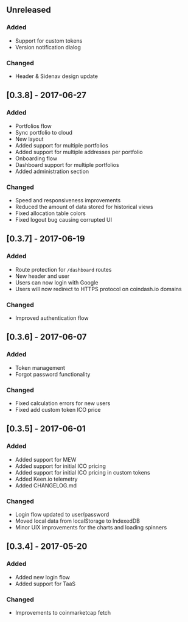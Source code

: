 ## Unreleased
### Added
- Support for custom tokens
- Version notification dialog

### Changed
- Header & Sidenav design update

## [0.3.8] - 2017-06-27
### Added
- Portfolios flow
- Sync portfolio to cloud
- New layout
- Added support for multiple portfolios
- Added support for multiple addresses per portfolio
- Onboarding flow
- Dashboard support for multiple portfolios
- Added administration section

### Changed
- Speed and responsiveness improvements
- Reduced the amount of data stored for historical views
- Fixed allocation table colors
- Fixed logout bug causing corrupted UI

## [0.3.7] - 2017-06-19
### Added
- Route protection for `/dashboard` routes
- New header and user
- Users can now login with Google
- Users will now redirect to HTTPS protocol on coindash.io domains

### Changed
- Improved authentication flow

## [0.3.6] - 2017-06-07
### Added
- Token management
- Forgot password functionality

### Changed
- Fixed calculation errors for new users
- Fixed add custom token ICO price

## [0.3.5] - 2017-06-01
### Added
- Added support for MEW
- Added support for initial ICO pricing
- Added support for initial ICO pricing in custom tokens
- Added Keen.io telemetry
- Added CHANGELOG.md

### Changed
- Login flow updated to user/password
- Moved local data from localStorage to IndexedDB
- Minor UIX improvements for the charts and loading spinners

## [0.3.4] - 2017-05-20
### Added
- Added new login flow
- Added support for TaaS

### Changed
- Improvements to coinmarketcap fetch
